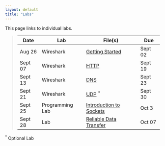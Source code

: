 ```yaml
---
layout: default
title: "Labs"
---
```


This page links to individual labs.

>  Date   | Lab | File(s) | Due
> ------- | --- | ------- | ----
> Aug 26 | Wireshark | [Getting Started](files/Wireshark_Intro_v8.1.pdf) | Sept 02
> Sept 07 | Wireshark | [HTTP](files/Wireshark_HTTP_v8.1.pdf) | Sept 19
> Sept 13 | Wireshark | [DNS](files/Wireshark_DNS_v8.1.pdf) | Sept 23
> Sept 21 | Wireshark | [UDP](files/Wireshark_UDP_v8.1.pdf) <sup>*</sup> | Sept 30
> Sept 25 | Programming Lab | [Introduction to Sockets](sockets_intro.html) | Oct 3
> Sept 28 | Lab | [Reliable Data Transfer](rdt.html) | Oct 07

<!--
> Sept 24 | Lab | [Reliable Data Transfer](rdt.html) - [Solutions](rdt_solutions.html) | Oct 08
> Sept 29 | Wireshark | [TCP](files/Wireshark_TCP_v7.0.pdf) - [local capture](files\tcp.pcapng) | Oct 10
> Oct 01 | Programming Lab | [Introduction to Sockets](sockets_into.html) | Oct 13
> Oct 20 | Wireshark | [NAT](files/Wireshark_NAT_v7.0.pdf) | Oct 29
> Nov 17 | Programming Lab | [Ping Pong](pingpong.html) | Nov 30
-->

<sup>*</sup> Optional Lab

